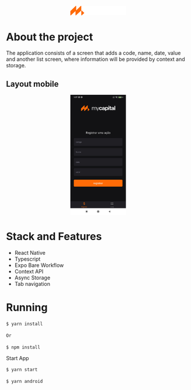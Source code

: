  <p align="center">
  <img src="assets/logo.png" width="30%" height="30%">
</p>

# About the project

The application consists of a screen that adds a code, name, date, value and another list screen, where information will be provided by context and storage.

## Layout mobile
<p align="center">
  <img src="assets/appImage.jpg" width="30%" height="30%">
</p>

# Stack and Features

- React Native
- Typescript
- Expo Bare Workflow
- Context API
- Async Storage
- Tab navigation

# Running

```
$ yarn install 

Or

$ npm install
```
Start App

```
$ yarn start

$ yarn android
```













